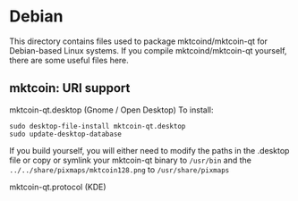 
Debian
====================
This directory contains files used to package mktcoind/mktcoin-qt
for Debian-based Linux systems. If you compile mktcoind/mktcoin-qt yourself, there are some useful files here.

## mktcoin: URI support ##


mktcoin-qt.desktop  (Gnome / Open Desktop)
To install:

	sudo desktop-file-install mktcoin-qt.desktop
	sudo update-desktop-database

If you build yourself, you will either need to modify the paths in
the .desktop file or copy or symlink your mktcoin-qt binary to `/usr/bin`
and the `../../share/pixmaps/mktcoin128.png` to `/usr/share/pixmaps`

mktcoin-qt.protocol (KDE)

